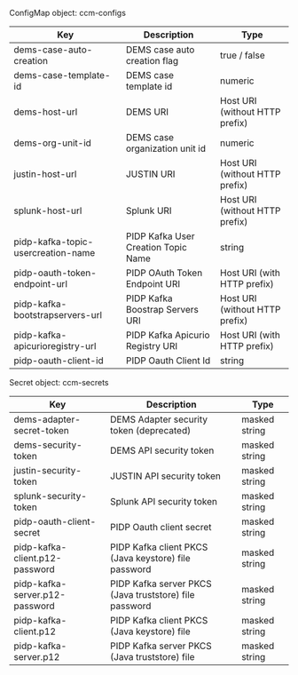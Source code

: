 ConfigMap object: ccm-configs

| Key | Description | Type | 
| - | - | - |
| dems-case-auto-creation | DEMS case auto creation flag | true / false |
| dems-case-template-id | DEMS case template id | numeric |
| dems-host-url | DEMS URI | Host URI (without HTTP prefix) |
| dems-org-unit-id | DEMS case organization unit id | numeric |
| justin-host-url | JUSTIN URI | Host URI (without HTTP prefix) |
| splunk-host-url | Splunk URI | Host URI (without HTTP prefix) |
| pidp-kafka-topic-usercreation-name | PIDP Kafka User Creation Topic Name | string |
| pidp-oauth-token-endpoint-url | PIDP OAuth Token Endpoint URI | Host URI (with HTTP prefix) |
| pidp-kafka-bootstrapservers-url | PIDP Kafka Boostrap Servers URI | Host URI (without HTTP prefix) |
| pidp-kafka-apicurioregistry-url | PIDP Kafka Apicurio Registry URI | Host URI (with HTTP prefix) |
| pidp-oauth-client-id | PIDP Oauth Client Id | string |

Secret object: ccm-secrets

| Key | Description | Type | 
| - | - | - |
| dems-adapter-secret-token | DEMS Adapter security token (deprecated) | masked string |
| dems-security-token | DEMS API security token | masked string |
| justin-security-token | JUSTIN API security token | masked string |
| splunk-security-token | Splunk API security token | masked string |
| pidp-oauth-client-secret | PIDP Oauth client secret | masked string |
| pidp-kafka-client.p12-password | PIDP Kafka client PKCS (Java keystore) file password | masked string |
| pidp-kafka-server.p12-password | PIDP Kafka server PKCS (Java truststore) file password | masked string |
| pidp-kafka-client.p12 | PIDP Kafka client PKCS (Java keystore) file | masked string |
| pidp-kafka-server.p12 | PIDP Kafka server PKCS (Java truststore) file | masked string |